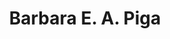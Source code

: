 ---
title: "Barbara E. A. Piga"
draft: false

# page title background image
bg_image: "images/backgrounds/page-title.jpg"
# meta description
description : ""
# teacher portrait
image: "images/team/barbara-piga.jpg"
# course
courseCategory: "Politecnico di Milano (POLIMI)"
course: "Assistant Professor at the Politecnico di Milano (POLIMI)"

# biography
bio: "</br>
An Architect by education, Barbara E. A. Piga is Assistant Professor at the Politecnico di Milano (POLIMI), where she is  Coordinator of the Laboratorio di Simulazione Urbana Fausto Curti - labsimurb (Dep. of Architecture and Urban Studies) since its foundation in 2007. She is founding partner of the REAACH - Representation Advances and Challenges Association established in 2022. She is member of the Board of the interdepartmental research laboratory i.Drive - Interaction Between Driver, Road Infrastructure, Vehicle, And Environment since 2019, and of the POLIMI laborA laboratory since 2022.
</br>
</br>
She is member of the Steering Committee of the European Architectural Envisioning Association - EAEA since 2009, and of the International Ambiances Network since 2015. She is the POLIMI Coordinator of two European Projects H2020 EIT Digital (Digital Cities) AR4CUP: Augmented Reality for Collaborative Urban Planning (2019 and 2020) where the exp-EIA© (experiential Environmental Impact Assessment) method, applied in the City Sense app, was developed to favor inclusive and collaborative urban design processes. She is also the POLIMI Coordinator of the current Next Generation EU project MUSA – Spoke 1 developing a collaborative “4P-Phygital” (Physical + Digital) Platform. Her research interest is the human/environment relationship, that she investigates by applying experiential simulation solutions in X-Reality for sensory urban design. She fosters a human-centered, multi-scalar, and interdisciplinary approach in research and profession."
# interest
# interest: [""]

# type
type: "teacher"

weight: 1
---